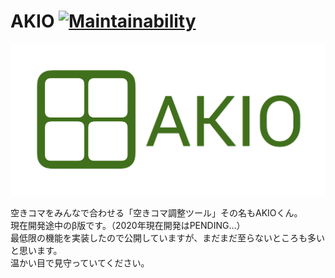 AKIO [![Maintainability](https://api.codeclimate.com/v1/badges/046a6943475ada34e026/maintainability)](https://codeclimate.com/github/d-salt/akio/maintainability)  
=

![AKIO](./img/OGP.png)

空きコマをみんなで合わせる「空きコマ調整ツール」その名もAKIOくん。  
現在開発途中のβ版です。（2020年現在開発はPENDING...）  
最低限の機能を実装したので公開していますが、まだまだ至らないところも多いと思います。  
温かい目で見守っていてください。

